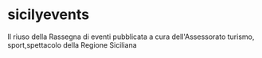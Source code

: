 # sicilyevents
Il riuso della Rassegna di eventi pubblicata a cura dell'Assessorato turismo, sport,spettacolo della Regione Siciliana
